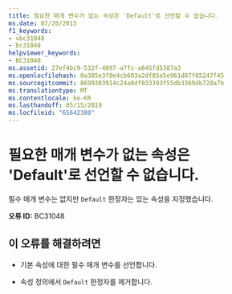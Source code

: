 ```yaml
---
title: 필요한 매개 변수가 없는 속성은 'Default'로 선언할 수 없습니다.
ms.date: 07/20/2015
f1_keywords:
- vbc31048
- bc31048
helpviewer_keywords:
- BC31048
ms.assetid: 27ef4bc9-532f-4097-a7fc-a645fd5387a3
ms.openlocfilehash: 0a385e3f0e4cb603a2df85e5e961d87f85247f45
ms.sourcegitcommit: 8699383914c24a0df033393f55db3369db728a7b
ms.translationtype: MT
ms.contentlocale: ko-KR
ms.lasthandoff: 05/15/2019
ms.locfileid: "65642380"
---
```

# <a name="properties-with-no-required-parameters-cannot-be-declared-default"></a>필요한 매개 변수가 없는 속성은 'Default'로 선언할 수 없습니다.
필수 매개 변수는 없지만 `Default` 한정자는 있는 속성을 지정했습니다.  
  
 **오류 ID:** BC31048  
  
## <a name="to-correct-this-error"></a>이 오류를 해결하려면  
  
- 기본 속성에 대한 필수 매개 변수를 선언합니다.  
  
- 속성 정의에서 `Default` 한정자를 제거합니다.
